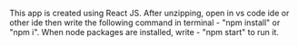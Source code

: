 This app is created using React JS.
After unzipping, open in vs code ide or other ide then write the following command in terminal - "npm install" or "npm i".
When node packages are installed, write - "npm start" to run it.

